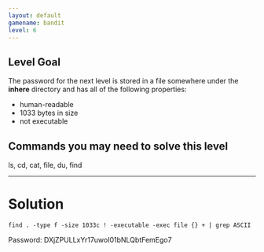 ```yaml
---
layout: default
gamename: bandit
level: 6
---
```

Level Goal
----------
The password for the next level is stored in a file somewhere under
the **inhere** directory and has all of the following properties:
-   human-readable
-   1033 bytes in size
-   not executable

Commands you may need to solve this level
-----------------------------------------
ls, cd, cat, file, du, find

- - - -

# Solution
```
find . -type f -size 1033c ! -executable -exec file {} + | grep ASCII
```
Password: DXjZPULLxYr17uwoI01bNLQbtFemEgo7
